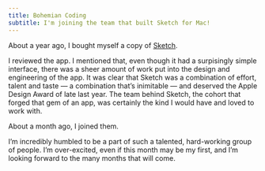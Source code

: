 ```yaml
---
title: Bohemian Coding
subtitle: I'm joining the team that built Sketch for Mac!
---
```


About a year ago, I bought myself a copy of [Sketch](https://www.sketchapp.com).

I reviewed the app. I mentioned that, even though it had a surpisingly simple interface, there was a sheer amount of work put into the design and engineering of the app. It was clear that Sketch was a combination of effort, talent and taste — a combination that’s inimitable — and deserved the Apple Design Award of late last year. The team behind Sketch, the cohort that forged that gem of an app, was certainly the kind I would have and loved to work with.

About a month ago, I joined them.

I’m incredibly humbled to be a part of such a talented, hard-working group of people. I’m over-excited, even if this month may be my first, and I’m looking forward to the many months that will come.

